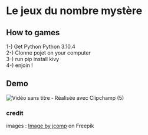 # Le jeux du nombre mystère 

## How to games

1-) Get Python Python 3.10.4  
2-) Clonne pojet on your computer  
3-) run pip install kivy  
4-) enjoin !
## Demo 

![Vidéo sans titre ‐ Réalisée avec Clipchamp (5)](https://user-images.githubusercontent.com/104359762/197449750-acbc2e1b-13ae-4cb5-bc35-8c3d71610f6b.gif)

### credit 
images : <a href="https://www.freepik.com/free-vector/thoughtful-woman-with-laptop-looking-big-question-mark_13330330.htm#query=interrogation&position=48&from_view=search&track=sph">Image by jcomp</a> on Freepik